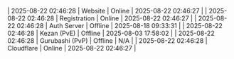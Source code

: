 | 2025-08-22 02:46:28 | Website | Online | 2025-08-22 02:46:27 |
| 2025-08-22 02:46:28 | Registration | Online | 2025-08-22 02:46:27 |
| 2025-08-22 02:46:28 | Auth Server | Offline | 2025-08-18 09:33:31 |
| 2025-08-22 02:46:28 | Kezan (PvE) | Offline | 2025-08-03 17:58:02 |
| 2025-08-22 02:46:28 | Gurubashi (PvP) | Offline | N/A |
| 2025-08-22 02:46:28 | Cloudflare | Online | 2025-08-22 02:46:27 |
